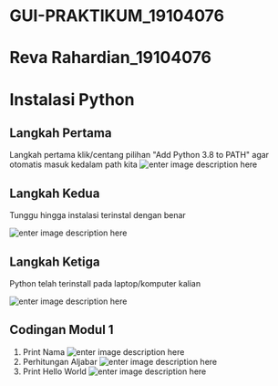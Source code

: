 # GUI-PRAKTIKUM_19104076

# Reva Rahardian_19104076


# Instalasi Python


## Langkah Pertama 

Langkah pertama klik/centang pilihan "Add Python 3.8 to PATH" agar otomatis masuk kedalam path kita
![enter image description here](https://i.ibb.co/WBK6DGq/install-1.png)




## Langkah Kedua

Tunggu hingga instalasi terinstal dengan benar 

![enter image description here](https://i.ibb.co/3cqd0jz/Install-2.png)

## Langkah Ketiga

Python telah terinstall pada laptop/komputer kalian

![enter image description here](https://i.ibb.co/v4k3Vp5/Install-3.png)

## Codingan Modul 1

1. Print Nama
![enter image description here](https://i.ibb.co/nMGnnCj/1.png)
2.	Perhitungan Aljabar
![enter image description here](https://i.ibb.co/nk6shXG/2.png)
3.	Print Hello World
![enter image description here](https://i.ibb.co/4g81Ks9/hello-world.png)
